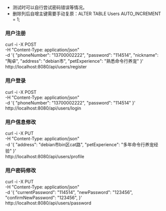 - 测试时可以自行尝试密码错误等情况。
- 删除列后自增主键需要手动复原：ALTER TABLE Users AUTO_INCREMENT = 1;

### 用户注册
curl -i -X POST \
-H "Content-Type: application/json" \
-d '{
"phoneNumber": "13700002222",
"password": "114514",
"nickname": "陶卓",
"address": "debian市",
"petExperience": "熟悉命令行养宠"
}' \
http://localhost:8080/api/users/register

### 用户登录
curl -i -X POST \
-H "Content-Type: application/json" \
-d '{
"phoneNumber": "13700002222",
"password": "114514"
}' \
http://localhost:8080/api/users/login

### 用户信息修改
curl -i -X PUT \
-H "Content-Type: application/json" \
-d '{
"address": "debian市bin区cat路",
"petExperience": "多年命令行养宠经验"
}' \
http://localhost:8080/api/users/profile

### 用户密码修改
curl -i -X PUT \
-H "Content-Type: application/json" \
-d '{
"currentPassword": "114514",
"newPassword": "123456",
"confirmNewPassword": "123456",
}' \
http://localhost:8080/api/users/password